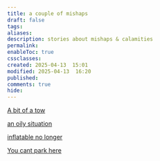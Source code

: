 ```yaml
---
title: a couple of mishaps
draft: false
tags: 
aliases: 
description: stories about mishaps & calamities
permalink: 
enableToc: true
cssclasses: 
created: 2025-04-13  15:01
modified: 2025-04-13  16:20
published: 
comments: true
hide:
---
```


[A bit of a tow](A%20bit%20of%20a%20tow.md)

[an oily situation](../mechanics,%20maintenance,%20oh%20my/an%20oily%20situation.md)

[inflatable no longer](inflatable%20no%20longer.md)

[You cant park here](You%20cant%20park%20here.md)
